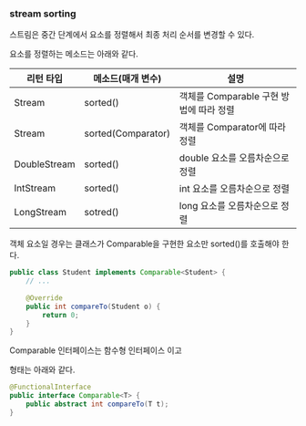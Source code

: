### stream sorting

스트림은 중간 단계에서 요소를 정렬해서 최종 처리 순서를 변경할 수 있다.

요소를 정렬하는 메소드는 아래와 같다.

| 리턴 타입 | 메소드(매개 변수) | 설명 |
| --- | --- | --- |
| Stream<T> | sorted() | 객체를 Comparable 구현 방법에 따라 정렬 |
| Stream<T> | sorted(Comparator<T>) | 객체를 Comparator에 따라 정렬 |
| DoubleStream | sorted() | double 요소를 오름차순으로 정렬 |
| IntStream | sorted() | int 요소를 오름차순으로 정렬 |
| LongStream | sotred() | long 요소를 오름차순으로 정렬 |

객체 요소일 경우는 클래스가 Comparable을 구현한 요소만 sorted()를 호출해야 한다.

```java
public class Student implements Comparable<Student> {
    // ...
    
    @Override
    public int compareTo(Student o) {
        return 0;
    }
}
```

Comparable 인터페이스는 함수형 인터페이스 이고

형태는 아래와 같다.

```java
@FunctionalInterface
public interface Comparable<T> {
    public abstract int compareTo(T t);
}
```